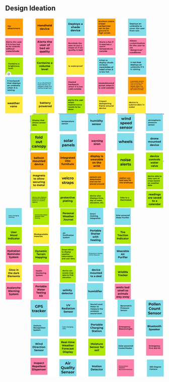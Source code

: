 ## Design Ideation

<img align="left" length="450" width="450" src="Design_Ideation_2.png"> <img align="right" length="450" width="425" src="Design_Ideation_1.png">
<br>
<img align="left" length="400" width="400" src="Design_Ideation_3.png"> <img align="right" length="450" width="425" src="Design_Ideation_4.png">

